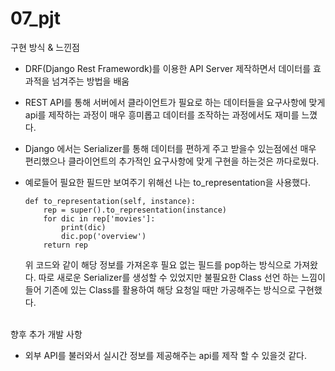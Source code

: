# 07_pjt

구현 방식 & 느낀점

- DRF(Django Rest Framewordk)를 이용한 API Server 제작하면서 데이터를 효과적을 넘겨주는 방법을 배움

- REST API를 통해 서버에서 클라이언트가 필요로 하는 데이터들을 요구사항에 맞게 api를 제작하는 과정이 매우 흥미롭고 데이터를 조작하는 과정에서도 재미를 느꼈다.

- Django 에서는 Serializer를 통해 데이터를 편하게 주고 받을수 있는점에선 매우 편리했으나 클라이언트의 추가적인 요구사항에 맞게 구현을 하는것은 까다로웠다.

- 예로들어 필요한 필드만 보여주기 위해선 나는 to_representation을 사용했다.

    ```
    def to_representation(self, instance):
        rep = super().to_representation(instance)
        for dic in rep['movies']:
            print(dic)
            dic.pop('overview')
        return rep
    ```
    위 코드와 같이 해당 정보를 가져온후 필요 없는 필드를 pop하는 방식으로 가져왔다. 따로 새로운 Serializer를 생성할 수 있었지만 불필요한 Class 선언 하는 느낌이 들어 기존에 있는 Class를 활용하여 해당 요청일 때만 가공해주는 방식으로 구현했다.

<br>
향후 추가 개발 사항

- 외부 API를 불러와서 실시간 정보를 제공해주는 api를 제작 할 수 있을것 같다. 

